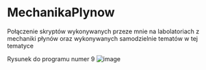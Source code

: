 # MechanikaPlynow

Połączenie skryptów wykonywanych przeze mnie na labolatoriach z mechaniki płynów oraz wykonywanych samodzielnie tematów w tej tematyce

Rysunek do programu numer 9
![image](https://user-images.githubusercontent.com/62513514/150312498-3971f28d-2d22-42a4-9f12-92090a7a9816.png)
